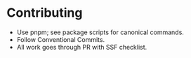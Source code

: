 # Contributing

- Use pnpm; see package scripts for canonical commands.
- Follow Conventional Commits.
- All work goes through PR with SSF checklist.
